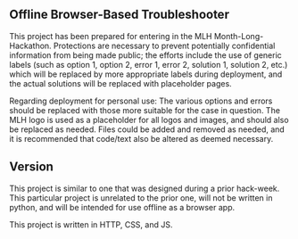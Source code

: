 ## Offline Browser-Based Troubleshooter
This project has been prepared for entering in the MLH Month-Long-Hackathon.
Protections are necessary to prevent potentially confidential information from being made public; the efforts include the use of generic labels (such as option 1, option 2, error 1, error 2, solution 1, solution 2, etc.) which will be replaced by more appropriate labels during deployment, and the actual solutions will be replaced with placeholder pages.

Regarding deployment for personal use: The various options and errors should be replaced with those more suitable for the case in question. The MLH logo is used as a placeholder for all logos and images, and should also be replaced as needed. Files could be added and removed as needed, and it is recommended that code/text also be altered as deemed necessary.

## Version
This project is similar to one that was designed during a prior hack-week. This particular project is unrelated to the prior one, will not be written in python, and will be intended for use offline as a browser app.

This project is written in HTTP, CSS, and JS.
